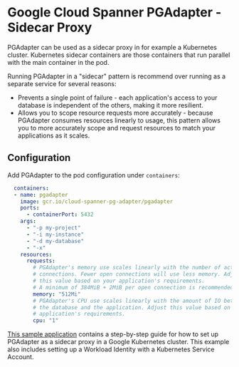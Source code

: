 # Google Cloud Spanner PGAdapter - Sidecar Proxy

PGAdapter can be used as a sidecar proxy in for example a Kubernetes cluster. Kubernetes sidecar
containers are those containers that run parallel with the main container in the pod.

Running PGAdapter in a "sidecar" pattern is recommend over running as a separate service for several reasons:

* Prevents a single point of failure - each application's access to your database is independent
  of the others, making it more resilient.
* Allows you to scope resource requests more accurately - because PGAdapter consumes resources
  linearly to usage, this pattern allows you to more accurately scope and request resources to match
  your applications as it scales.

## Configuration

Add PGAdapter to the pod configuration under `containers`:

```yaml
  containers:
  - name: pgadapter
    image: gcr.io/cloud-spanner-pg-adapter/pgadapter
    ports:
      - containerPort: 5432
    args:
      - "-p my-project"
      - "-i my-instance"
      - "-d my-database"
      - "-x"
    resources:
      requests:
        # PGAdapter's memory use scales linearly with the number of active
        # connections. Fewer open connections will use less memory. Adjust
        # this value based on your application's requirements.
        # A minimum of 384MiB + 2MiB per open connection is recommended.
        memory: "512Mi"
        # PGAdapter's CPU use scales linearly with the amount of IO between
        # the database and the application. Adjust this value based on your
        # application's requirements.
        cpu: "1"
```

[This sample application](../samples/sidecar-proxy) contains a step-by-step guide for how to set up
PGAdapter as a sidecar proxy in a Google Kubernetes cluster. This example also includes setting up
a Workload Identity with a Kubernetes Service Account.
